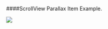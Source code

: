 
####ScrollView Parallax Item Example.

![](https://github.com/StudentNSK/Parallax-Scroll-View-Item-Example/raw/screenshot/screenshot/screen.gif)
